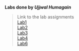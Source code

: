 **Labs done by _Ujjwal Humagain_**

> Link to the lab assignments  
> [Lab1](Lab1/Lab1.pdf)  
> [Lab2](Lab2/typescript/)  
> [Lab3](Lab3)  
> [Lab4](Lab4)  
> [Lab6](Lab6)
